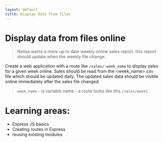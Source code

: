 ```yaml
---
layout: default
title: Display data from files
---
```


# Display data from files online

> Nelisa wants a more up to date weekly online sales report, this report should update when the weekly file change.

Create a web application with a route like `/sales/:week_name` to display sales for a given week online. Sales should be read from the <week_name>.csv file which should be updated daily. The updated sales data should be visible online immediately after the sales file changed.

> `week_name` - is variable name - a route looks like this `/sales/week1`

# Learning areas:

* Express JS basics
* Creating routes in Express
* reusing existing modules
